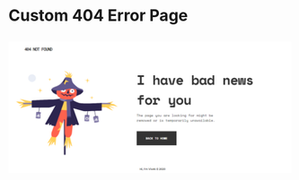# Custom 404 Error Page

##

![Desktop Screenshot](https://github.com/vivek32ta/404-error/blob/master/assets/desktop.png?raw=true)
